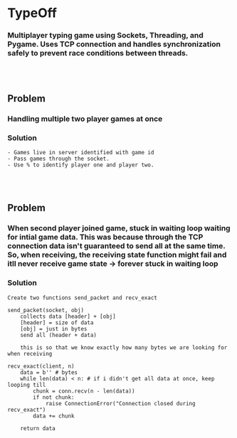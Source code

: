# TypeOff

### Multiplayer typing game using Sockets, Threading, and Pygame. Uses TCP connection and handles synchronization safely to prevent race conditions between threads.

<br><br>


## __Problem__
### __Handling multiple two player games at once__
### Solution
    - Games live in server identified with game id
    - Pass games through the socket. 
    - Use % to identify player one and player two.

<br><br>


## __Problem__
### When second player joined game, stuck in waiting loop waiting for intial game data. This was because through the TCP connection data isn't guaranteed to send all at the same time. So, when receiving, the receiving state function might fail and itll never receive game state -> forever stuck in waiting loop
### Solution
    Create two functions send_packet and recv_exact
    
    send_packet(socket, obj)
        collects data [header] + [obj]
        [header] = size of data
        [obj] = just in bytes
        send all (header + data)

        this is so that we know exactly how many bytes we are looking for when receiving
    
    recv_exact(client, n)
        data = b'' # bytes
        while len(data) < n: # if i didn't get all data at once, keep looping till
            chunk = conn.recv(n - len(data))
            if not chunk:
                raise ConnectionError("Connection closed during recv_exact")
            data += chunk

        return data
